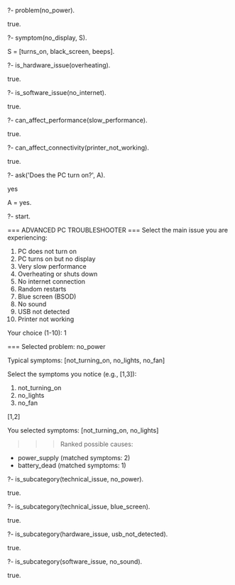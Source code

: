 ?- problem(no_power).

true.

?- symptom(no_display, S).

S = [turns_on, black_screen, beeps].

?- is_hardware_issue(overheating).

true.

?- is_software_issue(no_internet).

true.

?- can_affect_performance(slow_performance).

true.

?- can_affect_connectivity(printer_not_working).

true.


?- ask('Does the PC turn on?', A).

yes

A = yes.


?- start.

=== ADVANCED PC TROUBLESHOOTER ===
Select the main issue you are experiencing:
1. PC does not turn on
2. PC turns on but no display
3. Very slow performance
4. Overheating or shuts down
5. No internet connection
6. Random restarts
7. Blue screen (BSOD)
8. No sound
9. USB not detected
10. Printer not working

Your choice (1-10): 1

=== Selected problem: no_power

Typical symptoms: [not_turning_on, no_lights, no_fan]

Select the symptoms you notice (e.g., [1,3]):
1. not_turning_on
2. no_lights
3. no_fan

[1,2]

You selected symptoms: [not_turning_on, no_lights]


>>> Ranked possible causes:

 - power_supply (matched symptoms: 2)
 - battery_dead (matched symptoms: 1)


?- is_subcategory(technical_issue, no_power).

true.

?- is_subcategory(technical_issue, blue_screen).

true.

?- is_subcategory(hardware_issue, usb_not_detected).

true.

?- is_subcategory(software_issue, no_sound).

true.